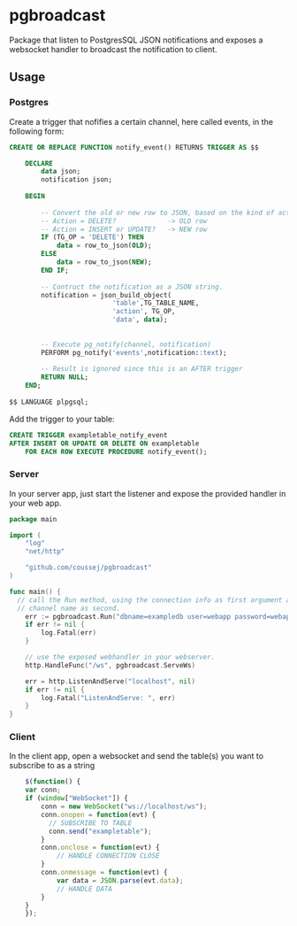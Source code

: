 # pgbroadcast
Package that listen to PostgresSQL JSON notifications and exposes a websocket handler to broadcast the notification to client.

## Usage

### Postgres

Create a trigger that nofifies a certain channel, here called events, in the following form:

```SQL
CREATE OR REPLACE FUNCTION notify_event() RETURNS TRIGGER AS $$

    DECLARE 
        data json;
        notification json;
    
    BEGIN
    
        -- Convert the old or new row to JSON, based on the kind of action.
        -- Action = DELETE?             -> OLD row
        -- Action = INSERT or UPDATE?   -> NEW row
        IF (TG_OP = 'DELETE') THEN
            data = row_to_json(OLD);
        ELSE
            data = row_to_json(NEW);
        END IF;
        
        -- Contruct the notification as a JSON string.
        notification = json_build_object(
                          'table',TG_TABLE_NAME,
                          'action', TG_OP,
                          'data', data);
        
                        
        -- Execute pg_notify(channel, notification)
        PERFORM pg_notify('events',notification::text);
        
        -- Result is ignored since this is an AFTER trigger
        RETURN NULL; 
    END;
    
$$ LANGUAGE plpgsql;
```

Add the trigger to your table:

```SQL
CREATE TRIGGER exampletable_notify_event
AFTER INSERT OR UPDATE OR DELETE ON exampletable
    FOR EACH ROW EXECUTE PROCEDURE notify_event();
```

### Server

In your server app, just start the listener and expose the provided handler in your web app.

``` go
package main

import (
	"log"
	"net/http"

	"github.com/coussej/pgbroadcast"
)

func main() {
  // call the Run method, using the connection info as first argument and the 
  // channel name as second.
	err := pgbroadcast.Run("dbname=exampledb user=webapp password=webapp", "events")
	if err != nil {
		log.Fatal(err)
	}

	// use the exposed webhandler in your webserver.
	http.HandleFunc("/ws", pgbroadcast.ServeWs)

	err = http.ListenAndServe("localhost", nil)
	if err != nil {
		log.Fatal("ListenAndServe: ", err)
	}
}

```

### Client

In the client app, open a websocket and send the table(s) you want to subscribe to as a string

```javascript
    $(function() {
    var conn;
    if (window["WebSocket"]) {
        conn = new WebSocket("ws://localhost/ws");
        conn.onopen = function(evt) {
          // SUBSCRIBE TO TABLE
          conn.send("exampletable");
        }  
        conn.onclose = function(evt) {
            // HANDLE CONNECTION CLOSE
        }  
        conn.onmessage = function(evt) {
            var data = JSON.parse(evt.data);
            // HANDLE DATA
        }
    } 
    });
```